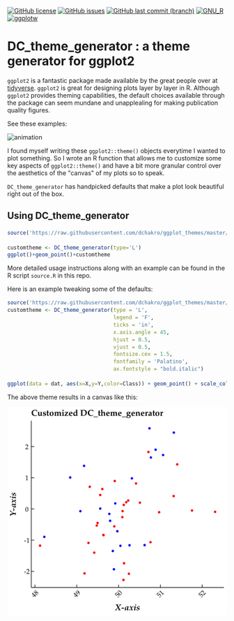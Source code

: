 [![GitHub license](https://img.shields.io/github/license/dchakro/ggplot_themes)](https://github.com/dchakro/ggplot_themes/blob/master/LICENSE)
[![GitHub issues](https://img.shields.io/github/issues/dchakro/ggplot_themes)](https://github.com/dchakro/ggplot_themes/issues)
[![GitHub last commit (branch)](https://img.shields.io/github/last-commit/dchakro/ggplot_themes/master.svg)](https://github.com/dchakro/ggplot_themes/branches)
[![GNU_R](https://img.shields.io/badge/Made%20with-GNU_R-blue)](https://www.r-project.org/)
[![ggplotw](https://img.shields.io/badge/ggplot2_is-awesome-f34213)](https://ggplot2.tidyverse.org/)

# DC_theme_generator : a theme generator for ggplot2



```ggplot2``` is a fantastic package made available by the great people over at [tidyverse](https://ggplot2.tidyverse.org/). ```ggplot2``` is great for designing plots layer by layer in R. Although ```ggplot2``` provides theming capabilities, the default choices available through the package can seem mundane and unapplealing for making publication quality figures.

See these examples:

![animation](img/animation.gif)



I found myself writing these ```ggplot2::theme()``` objects everytime I wanted to plot something. So I wrote an R function that allows me to customize some key aspects of ```ggplot2::theme()``` and have a bit more granular control over the aesthetics of the "canvas" of my plots so to speak.

```DC_theme_generator``` has handpicked defaults that make a plot look beautiful right out of the box.

## Using DC_theme_generator

```R
source('https://raw.githubusercontent.com/dchakro/ggplot_themes/master/DC_theme_generator.R')

customtheme <- DC_theme_generator(type='L')
ggplot()+geom_point()+customtheme
```

More detailed usage instructions along with an example can be found in the R script ```source.R``` in this repo.

Here is an example tweaking some of the defaults:

```R
source('https://raw.githubusercontent.com/dchakro/ggplot_themes/master/DC_theme_generator.R')
customtheme <- DC_theme_generator(type = 'L',
                                  legend = 'F',
                                  ticks = 'in',
                                  x.axis.angle = 45,
                                  hjust = 0.5,
                                  vjust = 0.5,
                                  fontsize.cex = 1.5,
                                  fontfamily = 'Palatino',
                                  ax.fontstyle = "bold.italic")

ggplot(data = dat, aes(x=X,y=Y,color=Class)) + geom_point() + scale_color_manual(values=c("red","blue")) + xlab("X-axis") + ylab("Y-axis") + ggtitle("Customized DC_theme_generator") + customtheme
```

The above theme results in a canvas like this:

![Rplot](img/Rplot.png)